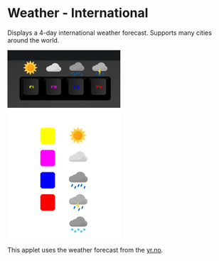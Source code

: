 # Weather - International

Displays a 4-day international weather forecast. Supports many cities around the world.

![Weather Forecast on a Das Keybaord Q](assets/image_readme_enduser.png "Q Weather Forecast color legend")

This applet uses the weather forecast from the [yr.no](https://www.yr.no/).
